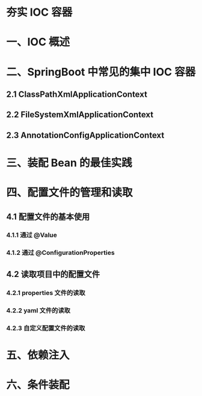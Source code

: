 # 夯实 IOC 容器

# 一、IOC 概述

# 二、SpringBoot 中常见的集中 IOC 容器

## 2.1 ClassPathXmlApplicationContext

## 2.2 FileSystemXmlApplicationContext

## 2.3 AnnotationConfigApplicationContext


# 三、装配 Bean 的最佳实践

# 四、配置文件的管理和读取

## 4.1 配置文件的基本使用

### 4.1.1 通过 @Value 

### 4.1.2 通过 @ConfigurationProperties

## 4.2 读取项目中的配置文件

### 4.2.1 properties 文件的读取

### 4.2.2 yaml 文件的读取

### 4.2.3 自定义配置文件的读取

# 五、依赖注入

# 六、条件装配




